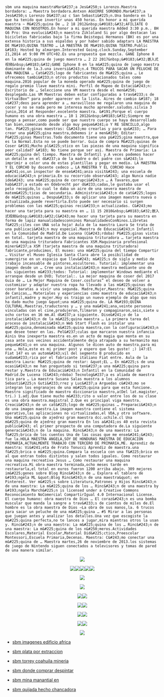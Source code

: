 
```
sbm una maquina maestraMar&#237;a Jes&#250;s Lorenzo.Maestra bordadora: … Maestra bordadora.Antxon AGUIRRE SORONDO.Mar&#237;a Jes&#250;s Lorenzo D&#237;az c San Sebasti&#225;n.Una bandera en la que ha tenido que invertir unas 450 horas. En honor a mi querida maestra ~ M&#225;quina De … 2 18 2012&nbsp;&#0183;&#32;AFILIATE O MAQUINA CON NOSOTROS.En honor a mi querida maestra Added 3:30 p.m.. BH G6 Pro: Una evoluci&#243;n maestra Zikloland Si por algo destacan las bicicletas fabricadas bajo la firma Beistegui Hermanos (BH) es por una extensa historia a sus espaldas y por haber sabido adaptars LA MAESTRA DE M&#193;QUINA TEATRO … LA MAESTRA DE M&#193;QUINA TEATRO.Public &#183; Hosted by almargen.Interested Going.clock.Sunday,September 21,2014 at 9:00 PM UTC+02.Es una propuesta que mezcla. GANE Iphone 8 en la m&#225;quina de juego maestra … 2 22 2017&nbsp;&#0183;&#32;嵌入式视频&nbsp;&#0183;&#32;GANE Iphone 8 en la m&#225;quina de juego maestra dominante de la.3.una inversi&#243;n.4 TRUCOS PARA SACAR UN PELUCHE DE UNA MAQUINA … Cat&#225;logo de fabricantes de M&#225;quina … Le ofrecemos tambi&#233;n otros productos relacionados tales como maquina.2016 popular de la moneda operado m&#225;quina de juego de regalo premio llave maestra mini. Perfil de Mapeo de Estaci&#243;n: Escritorio de … Seleccione una VM maestra desde el men&#250; desplegado.Las VM Maestras deben estar configuradas a trav&#233;s de VirtualBox™ para poder aparecer en la lista. Aires de cambio &#187; 18 v&#237;deos para aprender a … maravilloso me regalaron una maquina de cocer y no se nada pero me interesa mucho aprender.saludos.silvia 3 junio,2014 at Responder.excelente maestra. &#191;Porque el cuerpo humano es una obra maestra … 10 1 2012&nbsp;&#0183;&#32;Siempre me pongo a pensar,como puede ser que nuestro cuerpo se haya desarrollado tan bien,comenzando desde algo muy peque&#241;o Y RE SENCILLO,algo tan. P&#225;ginas maestras: C&#243;mo crearlas y para qu&#233; … Para crear una p&#225;gina maestra,debemos ir a men&#250; Editar: P&#225;ginas Maestras.Todo documento tiene una p&#225;gina maestra,que es la Normal.Esta no se puede borrar. Guia de compra M&#225;quinas de Coser &#191;Mucho pl&#225;stico en las piezas de una maquina significa peor calidad? &#183; No tiene porque ser asi. Maestra de Primaria: La m&#225;quina del tiempo. Maestra de Infantil y.A veces podemos hacer un detalle en el d&#237;a de la madre o del padre con s&#243;lo imprimir a color una de estas plantillas y pegar en medio. LA MAESTRA Y EL CORCHO by docente cedeco … LA MAESTRA Y EL CORCHO Hace a&#241;os,un inspector de ense&#241;anza visit&#243; una escuela de educaci&#243;n primaria.En su recorrido observ&#243; algo Nunca nadie ide&#243; una m&#225;quina de corrupci&#243;n … A Tavares,que hab&#237;a estado en Odebrecht por d&#233;cadas,le gustaba usar el pelo recogido,lo cual le daba un aire de una severa maestra de matem&#225;ticas de secundaria. Administraci&#243;n de cat&#225;logos de m&#225;quinas … Despu&#233;s de aplicar una imagen maestra nueva o actualizada,puede revertirla.Esto puede ser necesario si surgen problemas con las m&#225;quinas reci&#233;n actualizadas. C&#243;mo hacer una tarjeta para su maestra en … 11 15 2010&nbsp;&#0183;&#32;嵌入式视频&nbsp;&#0183;&#32;C&#243;mo hacer una tarjeta para su maestra en forma de lapiz manualidadesconninos ManualidadesConNinos.Libretas f&#225;ciles con UNA sola hoja! Aula de la maestra Laura Se trata de una publicaci&#243;n muy especial.Maestra de Educaci&#243;n Infantil en la Comunidad de Madrid.De Lucena (C&#243;rdoba) P&#225;ginas vistas en total. tarjeta maestra de una maquina trituradora … tarjeta maestra de una maquina trituradora Fabricantes XSM.Maquinaria profesional miner&#237;a XSM (tarjeta maestra de una maquina trituradora) fabricante,producimos. El museo: una m&#225;quina del tiempo Compartir … Visitar el Museo Iglesia Santa Clara abre la posibilidad de sumergirse en un espacio que llev&#243; m&#225;s de siglo y medio de trabajo incansable de pintores,escultores. Tutorial: implementar una imagen desde un … Cree una instalaci&#243;n maestra mediante uno de los siguientes m&#233;todos: Tutorial: implementar Windows mediante el arranque desde un DVD; Tutorial:. La mejor maquina de coser del 2017 Guia de … La Mejor Maquina de Coser.costuras” el deseo de volver a customizar y adaptar nuestra ropa ha llevado a las m&#225;quinas de coser baratas a vivir una segunda. Madre,Mujer,Maestra: M&#225;quina de Canicas,… Materiales y experiencias como maestra de educaci&#243;n infantil,madre y mujer.Hoy os traigo un nuevo ejemplo de algo que nos ha dado mucho juego &quot;una m&#225;quina de. LA M&#193;QUINA CULTURAL.Maestras,traductores y … y una ma&#241;ana,veinte personas vinculadas con el cine,produjeron,filmaron y compaginaron,seis,siete u ocho cortos en 16 mm.Al d&#237;a siguiente. Dise&#241;o de la instalaci&#243;n de la m&#225;quina maestra … La primera tarea del proceso de instalaci&#243;n Web Start Flash es instalar una m&#225;quina,denominada m&#225;quina maestra,con la configuraci&#243;n que desee tener en las. Pel&#237;culas que marcaron nuestra infancia Ainis Una inexperta maestra es.en un acto de magia que monta en su casa ante sus vecinos accidentalmente deja atrapado a su hermanito mas peque&#241;o en una maquina. Algunos le dicen auto de maestra,para mi una … Hola,este es mi primer post y espero que les guste! ;) 147:El Fiat 147 es un autom&#243;vil del segmento B producido en sudam&#233;rica por el fabricante italiano Fiat entre. Aula de la maestra Laura: M&#225;quina de restar: &quot;EL … En m&#225;s de una ocasi&#243;n me han preguntado si ten&#237;a una m&#225;quina para restar y.Maestra de Educaci&#243;n Infantil en la Comunidad de Madrid.De Lucena (C&#243;rdoba) Tecnolog&#237;a es aliada de maestra tica para … La maestra Susana Salas muestra a los alumnos Sebasti&#225;n Guti&#233;rrez y Luc&#237;a Arguedas c&#243;mo se integran los engranajes de una m&#225;quina para que esta funcione. Maestro significado de maestro diccionario maestro,a(Del lat.magister, tri.) 1.adj.Que tiene mucho m&#233;rito o valor entre los de su clase es una obra maestra.magistral 2.Que es principal viga maestra. Creaci&#243;n de un cat&#225;logo de m&#225;quinas … Preparaci&#243;n de una imagen maestra.La imagen maestra contiene el sistema operativo,las aplicaciones no virtualizadas,el VDA,y otro software. Una m&#225;quina de ajedrez gran maestra dcc.uchile.cl Una m&#225;quina de ajedrez gran maestra En los a&#241;os 40 esta revista public&#243; el primer prospecto de una computadora de.La siguiente generaci&#243;n de la maquina. Rinc&#243;n de una maestra: La f&#225;brica de los cuentos Una de las cosas que me ense&#241;&#243; fue la.HOLA MAESTRA ANGELA,SOY DE HONDURAS MAESTRA DE EDUCACION PRIMARIA,ACTUALMENTE TRABAJO CON TERCERO DE PRIMARIA,ME. Aprendiz de maestra: Vi&#241;eta de Frato Tonucci Aprendiz de maestra.una f&#225;brica o m&#225;quina.Compara la escuela con una f&#225;brica en al que entran todos distintos y salen todos iguales. Como restaurar una maquina recreativa Jesus … Como restaurar una maquina recreativa.Mi obra maestra terminada,ocho meses tarde en restaurarla,el total en euros fueron 1200 arriba abajo. 309 mejores im&#225;genes sobre Blog Rinc&#243;n de … Explora el tablero de &#193;ngela ML &quot;Blog Rinc&#243;n de una maestra&quot; en Pinterest. Ver m&#225;s sobre Literatura,Patrones y Hijos Rinc&#243;n de una maestra: La m&#225;quina de los … Rinc&#243;n de una maestra by &#193;ngela March&#225;n is licensed under a Creative Commons Reconocimiento NoComercial CompartirIgual 4.0 Internacional License. El cuerpo humano: obra maestra de Dios … El coraz&#243;n es una bomba muscular que manda la sangre a trav&#233;s de cientos de miles de.El hombre es la obra maestra de Dios —La obra de sus manos,la. 6 trucos para sacar un peluche de una m&#225;quina … #5 Mirar a las personas que juegan antes y analizar los detalles.Una vez que escogiste la m&#225;quina perfecta,no te lances a jugar,mira mientras otros la usan y. Rinc&#243;n de una maestra: La m&#225;quina de los … Rinc&#243;n de una maestra: La m&#225;quina de los n&#250;meros.Actividades Escolares,Material Escolar,Material Did&#225;ctico,Preescolar Montessori,Escuela Primaria,Decenas. Maestra: C&#243;mo conectar una m&#225;quina de … Maestra martes,26 de noviembre de 2013.los sistemas de juego de Nintendo siguen conectados a televisores y tomas de pared de una manera similar. 
```

<div align="center">

<a href="https://es-crusher.shibang-china.com/github&k=sbm+una+maquina+maestra"><img src="https://static.shibang-china.com/es/crusher/logo.jpg"></a>

<a href="https://es-crusher.shibang-china.com/github&k=sbm+una+maquina+maestra"><img src="https://static.shibang-china.com/es/crusher/index.jpg"></a><a href="https://es-crusher.shibang-china.com/material.htmlgithub&k=sbm+una+maquina+maestra"><img src="https://static.shibang-china.com/es/crusher/material.jpg"></a><a href="https://es-crusher.shibang-china.com/application.htmlgithub&k=sbm+una+maquina+maestra"><img src="https://static.shibang-china.com/es/crusher/application.jpg"></a><a href="https://es-crusher.shibang-china.com/aboutus.htmlgithub&k=sbm+una+maquina+maestra"><img src="https://static.shibang-china.com/es/crusher/aboutus.jpg"></a><a href="https://es-crusher.shibang-china.com/contact.htmlgithub&k=sbm+una+maquina+maestra"><img src="https://static.shibang-china.com/es/crusher/contact.jpg"></a>

<a href="https://es-crusher.shibang-china.com/github&k=sbm+una+maquina+maestra"><img src="https://static.shibang-china.com/es/crusher/banner.jpg"></a>

<a href="https://swt.shibang-china.com/github&k=sbm+una+maquina+maestra"><img src="https://static.shibang-china.com/es/crusher/text.jpg"></a>

<a href="https://swt.shibang-china.com/github&k=sbm+una+maquina+maestra"><img src="https://static.shibang-china.com/es/crusher/chat.jpg"></a><a href="https://es-crusher.shibang-china.com/contact.htmlgithub&k=sbm+una+maquina+maestra"><img src="https://static.shibang-china.com/es/crusher/message.jpg"></a>

<a href="https://es-crusher.shibang-china.com/products/pe.htmlgithub&k=sbm+una+maquina+maestra"><img src="https://static.shibang-china.com/es/crusher/pe.jpg"></a><a href="https://es-crusher.shibang-china.com/products/pf.htmlgithub&k=sbm+una+maquina+maestra"><img src="https://static.shibang-china.com/es/crusher/pf.jpg"></a>

<a href="https://es-crusher.shibang-china.com/products/hpt.htmlgithub&k=sbm+una+maquina+maestra"><img src="https://static.shibang-china.com/es/crusher/hpt.jpg"></a><a href="https://es-crusher.shibang-china.com/products/vsi.htmlgithub&k=sbm+una+maquina+maestra"><img src="https://static.shibang-china.com/es/crusher/vsi.jpg"></a>

<a href="https://es-crusher.shibang-china.com/products/klv.htmlgithub&k=sbm+una+maquina+maestra"><img src="https://static.shibang-china.com/es/crusher/klv.jpg"></a><a href="https://es-crusher.shibang-china.com/products/portable.htmlgithub&k=sbm+una+maquina+maestra"><img src="https://static.shibang-china.com/es/crusher/portable.jpg"></a>

<a href="https://swt.shibang-china.com/github&k=sbm+una+maquina+maestra"><img src="https://static.shibang-china.com/es/crusher/case.jpg"></a>

</div>


* [sbm imagenes edificio africa](sbm%20imagenes%20edificio%20africa.md)

* [sbm plata por extraccion](sbm%20plata%20por%20extraccion.md)

* [sbm torrey coahuila mineria](sbm%20torrey%20coahuila%20mineria.md)

* [sbm donde comprar despintar](sbm%20donde%20comprar%20despintar.md)

* [sbm mina manantial en](sbm%20mina%20manantial%20en.md)

* [sbm quijada hecho chancadora](sbm%20quijada%20hecho%20chancadora.md)